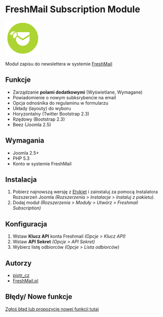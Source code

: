 FreshMail Subscription Module
=============================

![JED icon](./artwork/JED_icon.png "mod_freshmail2")

Moduł zapisu do newslettera w systemie [FreshMail](http://freshmail.pl/)


Funkcje
-------
 - Zarządzanie __polami dodatkowymi__ (Wyświetlane, Wymagane)
 - Powiadomienie o nowym subksrybencie na email
 - Opcja odnośnika do regulaminu w formularzu
 - Układy (layouty) do wyboru
  - Horyzontalny (Twitter Bootstrap 2.3)
  - Rzędowy (Bootstrap 2.3)
  - Beez (Joomla 2.5)


Wymagania
---------

- Joomla 2.5+
- PHP 5.3
- Konto w systemie FreshMail


Instalacja
----------

1. Pobierz najnowszą wersję z [Etykiet](https://github.com/piotr-cz/mod_freshmail2/tags) i zainstaluj za pomocą Instalatora Rozszerzeń Joomla _(Rozszerzenia > Instalacje > Instaluj z pakietu)_.
2. Dodaj moduł _(Rozszerzenia > Moduły > Utwórz > Freshmail Subscription)_


Konfiguracja
------------

1. Wstaw **Klucz API** konta Freshmail _(Opcje > Klucz API)_
2. Wstaw **API Sekret** _(Opcje > API Sekret)_
3. Wybierz listę odbiorców _(Opcje > Lista odbiorców)_


Autorzy
-------

- [piotr_cz](https://github.com/piotr-cz)
- [FreshMail.pl](http://freshmail.pl)


Błędy/ Nowe funkcje
-------------

[Zgłoś błąd lub propozycję nowej funkcji tutaj](https://github.com/piotr-cz/mod_freshmail2/issues)
